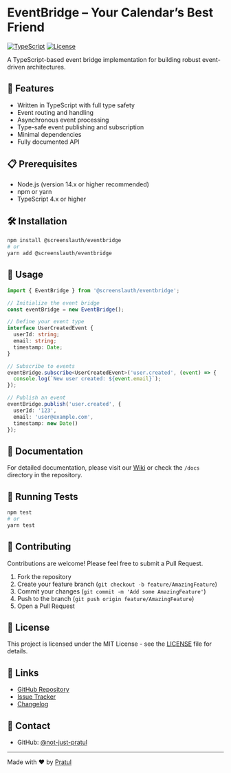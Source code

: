 # EventBridge – Your Calendar’s Best Friend

[![TypeScript](https://img.shields.io/badge/TypeScript-98.8%25-blue.svg)](https://www.typescriptlang.org/)
[![License](https://img.shields.io/github/license/ScreenSlauth/EventBridge)](https://github.com/ScreenSlauth/EventBridge/blob/main/LICENSE)

A TypeScript-based event bridge implementation for building robust event-driven architectures.

## 🚀 Features

- Written in TypeScript with full type safety
- Event routing and handling
- Asynchronous event processing
- Type-safe event publishing and subscription
- Minimal dependencies
- Fully documented API

## 📋 Prerequisites

- Node.js (version 14.x or higher recommended)
- npm or yarn
- TypeScript 4.x or higher

## 🛠️ Installation

```bash
npm install @screenslauth/eventbridge
# or
yarn add @screenslauth/eventbridge
```

## 🔧 Usage

```typescript
import { EventBridge } from '@screenslauth/eventbridge';

// Initialize the event bridge
const eventBridge = new EventBridge();

// Define your event type
interface UserCreatedEvent {
  userId: string;
  email: string;
  timestamp: Date;
}

// Subscribe to events
eventBridge.subscribe<UserCreatedEvent>('user.created', (event) => {
  console.log(`New user created: ${event.email}`);
});

// Publish an event
eventBridge.publish('user.created', {
  userId: '123',
  email: 'user@example.com',
  timestamp: new Date()
});
```

## 📖 Documentation

For detailed documentation, please visit our [Wiki](https://github.com/ScreenSlauth/EventBridge/wiki) or check the `/docs` directory in the repository.

## 🧪 Running Tests

```bash
npm test
# or
yarn test
```

## 🤝 Contributing

Contributions are welcome! Please feel free to submit a Pull Request.

1. Fork the repository
2. Create your feature branch (`git checkout -b feature/AmazingFeature`)
3. Commit your changes (`git commit -m 'Add some AmazingFeature'`)
4. Push to the branch (`git push origin feature/AmazingFeature`)
5. Open a Pull Request

## 📝 License

This project is licensed under the MIT License - see the [LICENSE](LICENSE) file for details.

## 🔗 Links

- [GitHub Repository](https://github.com/ScreenSlauth/EventBridge)
- [Issue Tracker](https://github.com/ScreenSlauth/EventBridge/issues)
- [Changelog](CHANGELOG.md)

## 📧 Contact

- GitHub: [@not-just-pratul](https://github.com/not-just-pratul)

---

Made with ❤️ by [Pratul](https://github.com/not-just-pratul)
